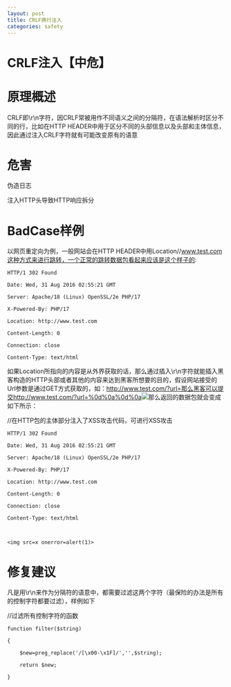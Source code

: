 ```yaml
---
layout: post
title: CRLF换行注入
categories: safety
---
```


# CRLF注入【中危】

# 原理概述

CRLF即\r\n字符，因CRLF常被用作不同语义之间的分隔符，在语法解析时区分不同的行，比如在HTTP HEADER中用于区分不同的头部信息以及头部和主体信息，因此通过注入CRLF字符就有可能改变原有的语意

# 危害

伪造日志

注入HTTP头导致HTTP响应拆分

# BadCase样例

以网页重定向为例，一般网站会在HTTP HEADER中用Location//www.test.com这种方式来进行跳转，一个正常的跳转数据包看起来应该是这个样子的:

```
HTTP/1 302 Found

Date: Wed, 31 Aug 2016 02:55:21 GMT

Server: Apache/18 (Linux) OpenSSL/2e PHP/17

X-Powered-By: PHP/17

Location: http://www.test.com

Content-Length: 0

Connection: close

Content-Type: text/html
```

如果Location所指向的内容是从外界获取的话，那么通过插入\r\n字符就能插入黑客构造的HTTP头部或者其他的内容来达到黑客所想要的目的，假设网站接受的Url参数是通过GET方式获取的，如：http://www.test.com/?url=那么黑客可以提交http://www.test.com/?url=%0d%0a%0d%0a<img src=x onerror=alert(1)>那么返回的数据包就会变成如下所示：

//在HTTP包的主体部分注入了XSS攻击代码，可进行XSS攻击

```
HTTP/1 302 Found

Date: Wed, 31 Aug 2016 02:55:21 GMT

Server: Apache/18 (Linux) OpenSSL/2e PHP/17

X-Powered-By: PHP/17

Location: http://www.test.com

Content-Length: 0

Connection: close

Content-Type: text/html



<img src=x onerror=alert(1)>
```

# 修复建议

凡是用\r\n来作为分隔符的语意中，都需要过滤这两个字符（最保险的办法是所有的控制字符都要过滤），样例如下

//过滤所有控制字符的函数

```
function filter($string)

{

    $new=preg_replace('/[\x00-\x1F]/','',$string);

    return $new;

}
```
